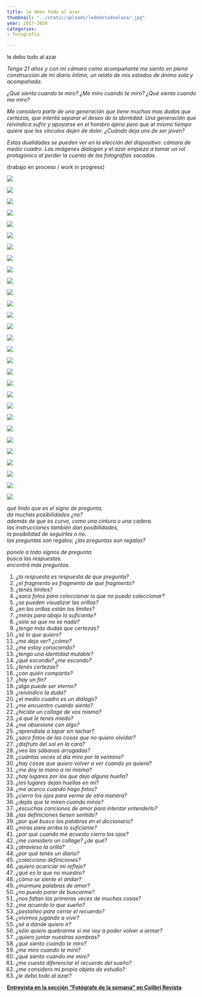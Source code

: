 ```yaml
---
title: le debo todo al azar
thumbnail: "../static/uploads/ledebotodoalazar.jpg"
year: 2017-2020
categories:
- fotografía

---
```

le debo todo al azar

_Tengo 21 años y con mi cámara como acompañante me siento en plena construcción de mi diario íntimo, un relato de mis estados de ánimo sola y acompañada._

_¿Qué siento cuando te miro? ¿Me miro cuando te miro? ¿Qué siento cuando me miro?_

_Me considero parte de una generación que tiene muchas mas dudas que certezas, que intenta separar el deseo de la identidad. Una generación que reivindica sufrir y apoyarse en el hombro ajeno pero que al mismo tiempo quiere que los vínculos dejen de doler.  ¿Cuándo deja unx de ser joven?_

_Estas dualidades se pueden ver en la elección del dispositivo: cámara de medio cuadro. Las imágenes dialogan y el azar empieza a tomar un rol protagónico al perder la cuenta de las fotografías sacadas._

(trabajo en proceso / work in progress) 

![](../static/uploads/foto_2.png)

![](../static/uploads/foto_3.png)

![](../static/uploads/foto_4.png)

![](../static/uploads/foto_4a.jpg)

![](../static/uploads/foto_5.jpg)

![](../static/uploads/foto_6.png)

![](../static/uploads/foto_7.jpg)

![](../static/uploads/foto_8.jpg)

![](../static/uploads/foto_9.png)

![](../static/uploads/foto_10.jpg)

![](../static/uploads/foto_11.png)

![](../static/uploads/foto_12.jpg)

![](../static/uploads/foto_13.png)

![](../static/uploads/foto_14.jpg)

![](../static/uploads/foto_15.png)

![](../static/uploads/foto_16.png)

![](../static/uploads/foto_17.jpg)

![](../static/uploads/foto_17a.jpg)

![](../static/uploads/foto_18.png)

![](../static/uploads/foto_21.png)

![](../static/uploads/foto_22.jpg)

![](../static/uploads/foto_24.png)

![](../static/uploads/foto_25.jpg)

![](../static/uploads/foto_26.jpg)

![](../static/uploads/foto_27.png)

![](../static/uploads/foto_28.png)

![](../static/uploads/foto_29.png)

![](../static/uploads/foto_31.jpg)

![](../static/uploads/foto_33.png)

_qué lindo que es el signo de pregunta,  
da muchas posibilidades ¿no?  
además de que es curvo, como una cintura o una cadera.  
las instrucciones también dan posibilidades,  
la posibilidad de seguirlas o no.  
las preguntas son regalos; ¿las preguntas son regalos?_

_ponele a todo signos de pregunta.  
busca las respuestas.  
encontrá más preguntas._

 1. _¿la respuesta es respuesta de que pregunta?_
 2. _¿el fragmento es fragmento de qué fragmento?_
 3. _¿tenés límites?_
 4. _¿saco fotos para coleccionar lo que no puedo coleccionar?_
 5. _¿se pueden visualizar las orillas?_
 6. _¿en las orillas están los límites?_
 7. _¿mirás para abajo lo suficiente?_
 8. _¿solo se que no se nada?_
 9. _¿tengo más dudas que certezas?_
10. _¿sé lo que quiero?_
11. _¿me dejo ver? ¿cómo?_
12. _¿me estoy conociendo?_
13. _¿tengo una identidad mutable?_
14. _¿qué escondo? ¿me escondo?_
15. _¿tenés certezas?_
16. _¿con quién compartís?_
17. _¿hay un fin?_
18. _¿algo puede ser eterno?_
19. _¿reivindico la duda?_
20. _¿el medio cuadro es un diálogo?_
21. _¿me encuentro cuando siento?_
22. _¿hiciste un collage de vos misma?_
23. _¿a qué le tenés miedo?_
24. _¿me obsesioné con algo?_
25. _¿aprendiste a tapar sin tachar?_
26. _¿saco fotos de las cosas que no quiero olvidar?_
27. _¿disfruto del sol en la cara?_
28. _¿veo las sábanas arrugadas?_
29. _¿cuántas veces al día miro por la ventana?_
30. _¿hay cosas que quiero volver a ver cuando yo quiera?_
31. _¿me doy la mano a mi misma?_
32. _¿hay lugares por los que dejo alguna huella?_
33. _¿los lugares dejan huellas en mi?_
34. _¿me acerco cuando hago fotos?_
35. _¿cierro los ojos para verme de otra manera?_
36. _¿dejás que te miren cuando miras?_
37. _¿escuchas canciones de amor para intentar entenderlo?_
38. _¿las definiciones tienen sentido?_
39. _¿por qué busco las palabras en el diccionario?_
40. _¿miras para arriba lo suficiente?_
41. _¿por qué cuando me acuesto cierro los ojos?_
42. _¿me considero un collage? ¿de qué?_
43. _¿atravieso la orilla?_
44. _¿por qué tenés un diario?_
45. _¿colecciono definiciones?_
46. _¿quiero acariciar mi reflejo?_
47. _¿qué es lo que no muestro?_
48. _¿cómo se siente el andar?_
49. _¿murmure palabras de amor?_
50. _¿no puedo parar de buscarme?_
51. _¿nos faltan las primeras veces de muchas cosas?_
52. _¿me acuerdo lo que sueño?_
53. _¿pestañeo para cerrar el recuerdo?_
54. _¿vivimos jugando a vivir?_
55. _¿sé a dónde quiero ir?_
56. _¿sólo quiero quebrarme si me voy a poder volver a armar?_
57. _¿quiero juntar nuestras sombras?_
58. _¿qué siento cuando te miro?_
59. _¿me miro cuando te miro?_
60. _¿qué siento cuando me miro?_
61. _¿me cuesta diferenciar el recuerdo del sueño?_
62. _¿me considero mi propio objeto de estudio?_
63. _¿le debo todo al azar?_

[**Entrevista en la sección "Fotógrafe de la semana" en Colibrí Revista**](https://revistacolibri.com.ar/fotografe-semana-debo-todo-azar-julieta-christofilakis/?fbclid=IwAR3ZIcc6xLqcsagx5is82GZ7lkLGH1FPSlLCkKLU1EETYbH4h94e47wYfQs)